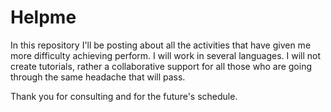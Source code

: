 # Helpme
In this repository I'll be posting about all the activities that have given me more difficulty achieving perform.
I will work in several languages. I will not create tutorials, rather a collaborative support 
for all those who are going through the same headache that will pass.  

Thank you for consulting and for the future's schedule.
